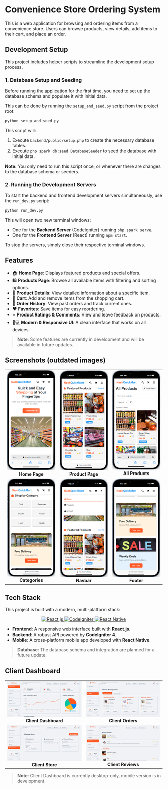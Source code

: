 # Convenience Store Ordering System

This is a web application for browsing and ordering items from a convenience store. Users can browse products, view details, add items to their cart, and place an order.

## Development Setup

This project includes helper scripts to streamline the development setup process.

### 1. Database Setup and Seeding

Before running the application for the first time, you need to set up the database schema and populate it with initial data.

This can be done by running the `setup_and_seed.py` script from the project root:

```bash
python setup_and_seed.py
```

This script will:
1.  Execute `backend/public/setup.php` to create the necessary database tables.
2.  Execute `php spark db:seed DatabaseSeeder` to seed the database with initial data.

**Note:** You only need to run this script once, or whenever there are changes to the database schema or seeders.

### 2. Running the Development Servers

To start the backend and frontend development servers simultaneously, use the `run_dev.py` script:

```bash
python run_dev.py
```

This will open two new terminal windows:
-   One for the **Backend Server** (CodeIgniter) running `php spark serve`.
-   One for the **Frontend Server** (React) running `npm start`.

To stop the servers, simply close their respective terminal windows.

## Features

- 🏠 **Home Page**: Displays featured products and special offers.
- 🛍️ **Products Page**: Browse all available items with filtering and sorting options.
- 📄 **Product Details**: View detailed information about a specific item.
- 🛒 **Cart**: Add and remove items from the shopping cart.
- 📜 **Order History**: View past orders and track current ones.
- ❤️ **Favorites**: Save items for easy reordering.
- ⭐ **Product Ratings & Comments**: View and leave feedback on products.
- 📱💻 **Modern & Responsive UI**: A clean interface that works on all devices.

> **Note**: Some features are currently in development and will be available in future updates.

## Screenshots (outdated images)

<div align="center">

<table width="100%">
  <tr>
    <td align="center" valign="top" width="33%">
      <img src="./images/Homepage.png" alt="Homepage" width="100%">
      <br>
      <b>Home Page</b>
    </td>
    <td align="center" valign="top" width="33%">
      <img src="./images/Productpage.png" alt="Product Page" width="100%">
      <br>
      <b>Product Page</b>
    </td>
    <td align="center" valign="top" width="33%">
      <img src="./images/AllProducts.png" alt="All Products" width="100%">
      <br>
      <b>All Products</b>
    </td>
  </tr>
  <tr>
    <td align="center" valign="top" width="33%">
      <img src="./images/Categories.png" alt="Categories" width="100%">
      <br>
      <b>Categories</b>
    </td>
    <td align="center" valign="top" width="33%">
      <img src="./images/NavbarUi.png" alt="Navbar" width="100%">
      <br>
      <b>Navbar</b>
    </td>
    <td align="center" valign="top" width="33%">
      <img src="./images/Footer.png" alt="Footer" width="100%">
      <br>
      <b>Footer</b>
    </td>
  </tr>
</table>

</div>

## Tech Stack

This project is built with a modern, multi-platform stack:

<p align="center">
  <a href="https://reactjs.org/" target="_blank">
    <img src="https://img.shields.io/badge/-ReactJs-61DAFB?logo=react&logoColor=white&style=for-the-badge" alt="React.js">
  </a>
  <a href="https://codeigniter.com/" target="_blank">
    <img src="https://img.shields.io/badge/-CodeIgniter-EF4223?logo=codeigniter&logoColor=white&style=for-the-badge" alt="CodeIgniter">
  </a>
  <a href="https://reactnative.dev/" target="_blank">
    <img src="https://img.shields.io/badge/-React_Native-61DAFB?logo=react&logoColor=white&style=for-the-badge" alt="React Native">
  </a>
</p>

- **Frontend**: A responsive web interface built with **React.js**.
- **Backend**: A robust API powered by **CodeIgniter 4**.
- **Mobile**: A cross-platform mobile app developed with **React Native**.

> **Database**: The database schema and integration are planned for a future update.

## Client Dashboard

<div align="center">

<table width="100%">
  <tr>
    <td align="center" valign="top" width="50%">
      <img src="./images/clientdashboard.png" alt="Client Dashboard" width="100%">
      <br>
      <b>Client Dashboard</b>
    </td>
    <td align="center" valign="top" width="50%">
      <img src="./images/clientorders.png" alt="Client Orders" width="100%">
      <br>
      <b>Client Orders</b>
    </td>
  </tr>
  <tr>
    <td align="center" valign="top" width="50%">
      <img src="./images/clientstore.png" alt="Client Store" width="100%">
      <br>
      <b>Client Store</b>
    </td>
    <td align="center" valign="top" width="50%">
      <img src="./images/clientreview.png" alt="Client Reviews" width="100%">
      <br>
      <b>Client Reviews</b>
    </td>
  </tr>
</table>

</div>

> **Note**: Client Dashboard is currently desktop-only, mobile version is in development.

